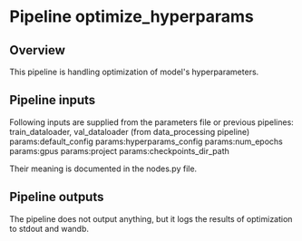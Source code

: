 # Pipeline optimize_hyperparams

## Overview

This pipeline is handling optimization of model's hyperparameters.

## Pipeline inputs

Following inputs are supplied from the parameters file or previous pipelines:
train_dataloader, val_dataloader (from data_processing pipeline)
params:default_config
params:hyperparams_config
params:num_epochs
params:gpus 
params:project 
params:checkpoints_dir_path

Their meaning is documented in the nodes.py file.

## Pipeline outputs

The pipeline does not output anything, but it logs the results of optimization to stdout and wandb.